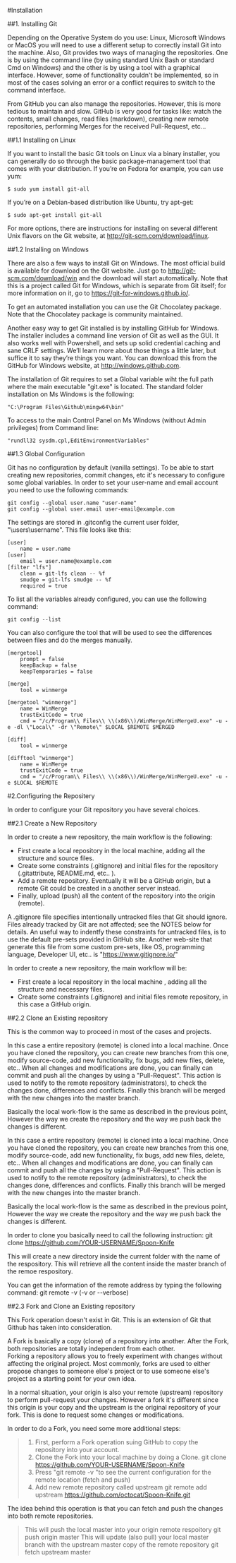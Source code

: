#Installation

##1. Installing Git

Depending on the Operative System do you use: Linux, Microsoft Windows or MacOS you will need to use a different setup to correctly install Git into the machine.
Also, Git provides two ways of managing the repositories. One is by using the command line (by using standard Unix Bash or standard Cmd on Windows) and the other is by using a tool with a graphical interface. However, some of functionality couldn't be implemented, so in most of the cases solving an error or a conflict requires to switch to the command interface.

From GitHub you can also manage the repositories. However, this is more tedious to maintain and slow. 
GitHub is very good for tasks like: watch the contents, small changes, read files (markdown), creating new remote repositories, performing Merges for the received Pull-Request, etc...

##1.1 Installing on Linux

If you want to install the basic Git tools on Linux via a binary installer, you can generally do so through the basic package-management tool that comes with your distribution. If you’re on Fedora for example, you can use yum:

	$ sudo yum install git-all

If you’re on a Debian-based distribution like Ubuntu, try apt-get:

	$ sudo apt-get install git-all

For more options, there are instructions for installing on several different Unix flavors on the Git website, at http://git-scm.com/download/linux.


##1.2 Installing on Windows

There are also a few ways to install Git on Windows. The most official build is available for download on the Git website. Just go to http://git-scm.com/download/win and the download will start automatically. Note that this is a project called Git for Windows, which is separate from Git itself; for more information on it, go to https://git-for-windows.github.io/.

To get an automated installation you can use the Git Chocolatey package. Note that the Chocolatey package is community maintained.

Another easy way to get Git installed is by installing GitHub for Windows. The installer includes a command line version of Git as well as the GUI. It also works well with Powershell, and sets up solid credential caching and sane CRLF settings. We’ll learn more about those things a little later, but suffice it to say they’re things you want. You can download this from the GitHub for Windows website, at http://windows.github.com.

The installation of Git requires to set a Global variable wiht the full path where the main executable "git.exe" is located. The standard folder installation on Ms Windows is the following:
		
	"C:\Program Files\Github\mingw64\bin"
			
To access to the main Control Panel on Ms Windows (without Admin privileges) from Command line:
		
	"rundll32 sysdm.cpl,EditEnvironmentVariables"

##1.3 Global Configuration 		
	
Git has no configuration by default (vanilla settings). To be able to start creating new repositories, commit changes, etc it's necessary to configure some global variables.
In order to set your user-name and email account you need to use the following commands:
	
	git config --global user.name "user-name"
	git config --global user.email user-email@example.com

The settings are stored in .gitconfig the current user folder, "\users\username\". This file looks like this:

	[user]
		name = user.name
	[user]
		email = user.name@example.com
	[filter "lfs"]
		clean = git-lfs clean -- %f
		smudge = git-lfs smudge -- %f
		required = true


To list all the variables already configured, you can use the following command:

	git config --list

You can also configure the tool that will be used to see the differences between files and do the merges manually.

	[mergetool]
		prompt = false
		keepBackup = false
		keepTemporaries = false

	[merge]
		tool = winmerge

	[mergetool "winmerge"]
		name = WinMerge
		trustExitCode = true
		cmd = "/c/Program\\ Files\\ \\(x86\\)/WinMerge/WinMergeU.exe" -u -e -dl \"Local\" -dr \"Remote\" $LOCAL $REMOTE $MERGED

	[diff]
		tool = winmerge

	[difftool "winmerge"]
		name = WinMerge
		trustExitCode = true
		cmd = "/c/Program\\ Files\\ \\(x86\\)/WinMerge/WinMergeU.exe" -u -e $LOCAL $REMOTE 
	
#2.Configuring the Repositery

In order to configure your Git repository you have several choices.

##2.1 Create a New Repository

In order to create a new repository, the main workflow is the following:
		
- First create a local repository in the local machine, adding all the structure and source files.
- Create some constraints (.gitignore) and initial files for the repository (.gitattribute, README.md, etc.. ). 
- Add a remote repository. Eventually it will be a GitHub origin, but a remote Git could be created in a another server instead.
- Finally, upload (push) all the content of the repository into the origin (remote).
	
A .gitignore file specifies intentionally untracked files that Git should ignore. Files already tracked by Git are not affected; see the NOTES below for details.
An useful way to indentfy these constraints for untracked files, is to use the default pre-sets provided in GitHub site.
Another web-site that generate this file from some custom pre-sets, like OS, programming language, Developer UI, etc.. is "https://www.gitignore.io/"
	
In order to create a new repository, the main workflow will be:
- First create a local repository in the local machine , adding all the structure and necessary files.
- Create some constraints (.gitignore) and initial files remote repository, in this case a GitHub origin.

##2.2 Clone an Existing repository

This is the common way to proceed in most of the cases and projects.

In this case a entire repository (remote) is cloned into a local machine. Once you have cloned the repository, you can create new branches from this one, modify source-code, add new functionality,
fix bugs, add new files, delete, etc.. When all changes and modifications are done, you can finally can commit and push all the changes by using a "Pull-Request".
This action is used to notify to the remote repository (administrators), to check the changes done, differences and conflicts. Finally this branch will be merged with the new changes into the master branch.

Basically the local work-flow is the same as described in the previous point, However the way we create the repository and the way we push back the changes is different.

In this case a entire repository (remote) is cloned into a local machine. Once you have cloned the repository, you can create new branches from this one, modify source-code, add new functionality,
fix bugs, add new files, delete, etc.. When all changes and modifications are done, you can finally can commit and push all the changes by using a "Pull-Request".
This action is used to notify to the remote repository (administrators), to check the changes done, differences and conflicts. Finally this branch will be merged with the new changes into the master branch.

Basically the local work-flow is the same as described in the previous point, However the way we create the repository and the way we push back the changes is different.

In order to clone you basically need to call the following instruction:
	git clone https://github.com/YOUR-USERNAME/Spoon-Knife

This will create a new directory inside the current folder with the name of the respository. This will retrieve all the content inside the master branch of the remoe respository.

You can get the information of the remote address by typing the following command:
	git remote -v          (-v or --verbose)
	
##2.3 Fork and Clone an Existing repository

This Fork operation doesn't exist in Git. This is an extension of Git that Github has taken into consideration.

A Fork is basically a copy (clone) of a repository into another. After the Fork, both repositories are totally independent from each other.  
Forking a repository allows you to freely experiment with changes without affecting the original project. Most commonly, forks are used to either propose 
changes to someone else's project or to use someone else's project as a starting point for your own idea.

In a normal situation, your origin is also your remote (upstream) repository to perform pull-request your changes. However a fork it's different since this origin is your
copy and the upstream is the original repository of your fork. This is done to request some changes or modifications.

In order to do a Fork, you need some more additional steps:
		
>1. First, perform a Fork operation suing GitHub to copy the repository into your account.
>2. Clone the Fork into your local machine by doing a Clone.
>	git clone https://github.com/YOUR-USERNAME/Spoon-Knife
>3. Press "git remote -v "to see the current configuration for the remote location (fetch and push)
>4. Add new remote repository called upstream
>	git remote add upstream https://github.com/octocat/Spoon-Knife.git

The idea behind this operation is that you can fetch and push the changes into both remote repositories.
> This will push the local master into your origin remote respoitory
	git push origin master
> This will update (also pull) your local master branch with the upstream master copy of the remote repository
	git fetch upstream master 








 


